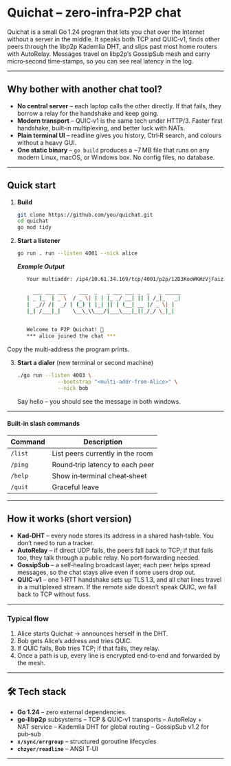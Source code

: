 # Quichat – zero‑infra-P2P chat

Quichat is a small Go 1.24 program that lets you chat over the Internet without a server in the middle. It speaks both TCP and QUIC‑v1, finds other peers through the libp2p Kademlia DHT, and slips past most home routers with AutoRelay. Messages travel on libp2p’s GossipSub mesh and carry micro‑second time‑stamps, so you can see real latency in the log.

---

## Why bother with another chat tool?

* **No central server** – each laptop calls the other directly. If that fails, they borrow a relay for the handshake and keep going.
* **Modern transport** – QUIC‑v1 is the same tech under HTTP/3. Faster first handshake, built‑in multiplexing, and better luck with NATs.
* **Plain terminal UI** – readline gives you history, Ctrl‑R search, and colours without a heavy GUI.
* **One static binary** – `go build` produces a \~7 MB file that runs on any modern Linux, macOS, or Windows box. No config files, no database.

---

## Quick start

1. **Build**

   ```bash
   git clone https://github.com/you/quichat.git
   cd quichat
   go mod tidy
   ```
2. **Start a listener**

   ```bash
   go run . run --listen 4001 --nick alice
   ```
   ***Example Output***

   ```bash
      Your multiaddr: /ip4/10.61.34.169/tcp/4001/p2p/12D3KooWKWzVjFaizQNEYf3cJCDeZbAbXacHVB4haqwakSmQNZHo

        ___ ___ ___    ___  _   _ ___ ___ _  _   _ _____ 
      | _ |_  | _ \  / _ \| | | |_ _/ __| || | /_|_   _|
      |  _// /|  _/ | (_) | |_| || | (__| __ |/ _ \| |  
      |_| /___|_|    \__\_\\___/|___\___|_||_/_/ \_|_|  
                                                                                                                                                                                                                                                        

      Welcome to P2P Quichat! 🚀
      *** alice joined the chat ***
    ```

  Copy the multi‑address the program prints.

3. **Start a dialer** (new terminal or second machine)

   ```bash
   ./go run --listen 4003 \
                --bootstrap "<multi‑addr‑from‑Alice>" \
                --nick bob
   ```

   Say hello – you should see the message in both windows.


---

#### Built‑in slash commands

| Command | Description                      |
| ------- | -------------------------------- |
| `/list` | List peers currently in the room |
| `/ping` | Round‑trip latency to each peer  |
| `/help` | Show in‑terminal cheat‑sheet     |
| `/quit` | Graceful leave                   |

---

## How it works (short version)

* **Kad‑DHT** – every node stores its address in a shared hash‑table. You don’t need to run a tracker.
* **AutoRelay** – if direct UDP fails, the peers fall back to TCP; if that fails too, they talk through a public relay. No port‑forwarding needed.
* **GossipSub** – a self‑healing broadcast layer; each peer helps spread messages, so the chat stays alive even if some users drop out.
* **QUIC‑v1** – one 1‑RTT handshake sets up TLS 1.3, and all chat lines travel in a multiplexed stream. If the remote side doesn’t speak QUIC, we fall back to TCP without fuss.

---

### Typical flow

1. Alice starts Quichat → announces herself in the DHT.
2. Bob gets Alice’s address and tries QUIC.
3. If QUIC fails, Bob tries TCP; if that fails, they relay.
4. Once a path is up, every line is encrypted end‑to‑end and forwarded by the mesh.

---
## 🛠  Tech stack

* **Go 1.24** – zero external dependencies.
* **go‑libp2p** subsystems
  – TCP & QUIC‑v1 transports
  – AutoRelay + NAT service
  – Kademlia DHT for global routing
  – GossipSub v1.2 for pub‑sub
* **`x/sync/errgroup`** – structured goroutine lifecycles
* **`chzyer/readline`** – ANSI T‑UI

---

